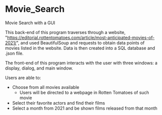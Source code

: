# Movie_Search
Movie Search with a GUI 

This back-end of this program traverses through a website, "https://editorial.rottentomatoes.com/article/most-anticipated-movies-of-2021/", 
and used BeautifulSoup and requests to obtain data points of movies listed in the website. Data is then created into a SQL database and .json file. 

The front-end of this program interacts with the user with three windows: a display, dialog, and main window. 

Users are able to:
- Choose from all movies available
  - Users will be directed to a webpage in Rotten Tomatoes of such movie
- Select their favorite actors and find their films
- Select a month from 2021 and be shown films released from that month
